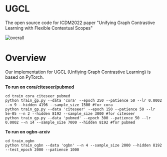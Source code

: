# UGCL
The open source code for ICDM2022 paper "Unifying Graph Contrastive Learning with Flexible Contextual Scopes"

![overall](https://user-images.githubusercontent.com/75228223/193508189-13fd8fa3-478c-4c64-af46-5e15945d075a.png)

# Overview
Our implementation for UGCL (Unfiying Graph Contrastive Learning) is based on PyTorch.

**To run on cora/citeseer/pubmed**

```
cd train_cora_citeseer_pubmed
python train_gp.py --data 'cora' --epoch 250 --patience 50 --lr 0.0002 --n 9 --hidden 4196 --sample_size 1500 #for cora
python train_gp.py --data 'citeseer' --epoch 150 --patience 50 --lr 5e-05 --n 2 --hidden 8192 --sample_size 3000 #for citeseer
python train_gp.py --data 'pubmed' --epoch 300 --patience 50 --lr 0.0002 --n 14 --sample_size 7000 --hidden 8192 #for pubmed
```

**To run on ogbn-arxiv**
```
cd train_ogbn
python train_ogbn --data 'ogbn' --n 4 --sample_size 2000 --hidden 8192 --test_epoch 2000 --patience 1000
```
